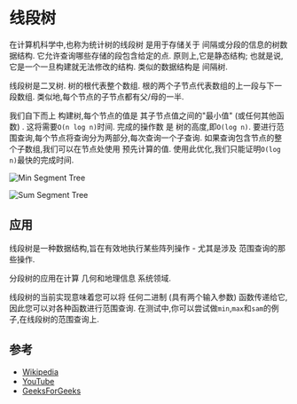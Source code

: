 
# 线段树

在计算机科学中,也称为统计树的线段树 是用于存储关于 间隔或分段的信息的树数据结构. 它允许查询哪些存储的段包含给定的点. 原则上,它是静态结构; 也就是说,它是一个一旦构建就无法修改的结构. 类似的数据结构是 间隔树. 

线段树是二叉树. 树的根代表整个数组. 根的两个子节点代表数组的上一段与下一段数组. 类似地,每个节点的子节点都有父/母的一半. 

我们自下而上 构建树,每个节点的值是 其子节点值之间的"最小值" (或任何其他函数) . 这将需要`O(n log n)`时间. 完成的操作数 是 树的高度,即`O(log n)`. 要进行范围查询,每个节点将查询分为两部分,每次查询一个子查询. 如果查询包含节点的整个子数组,我们可以在节点处使用 预先计算的值. 使用此优化,我们只能证明`O(log n)`最快的完成时间. 

![Min Segment Tree](https://www.geeksforgeeks.org/wp-content/uploads/RangeMinimumQuery.png)

![Sum Segment Tree](https://www.geeksforgeeks.org/wp-content/uploads/segment-tree1.png)

## 应用

线段树是一种数据结构,旨在有效地执行某些阵列操作 - 尤其是涉及 范围查询的那些操作. 

分段树的应用在计算 几何和地理信息 系统领域. 

线段树的当前实现意味着您可以将 任何二进制 (具有两个输入参数) 函数传递给它,因此您可以对各种函数进行范围查询. 在测试中,你可以尝试做`min`,`max`和`sam`的例子,在线段树的范围查询上. 

## 参考

-   [Wikipedia](https://en.wikipedia.org/wiki/Segment_tree)
-   [YouTube](https://www.youtube.com/watch?v=ZBHKZF5w4YU&index=65&list=PLLXdhg_r2hKA7DPDsunoDZ-Z769jWn4R8)
-   [GeeksForGeeks](https://www.geeksforgeeks.org/segment-tree-set-1-sum-of-given-range/)
